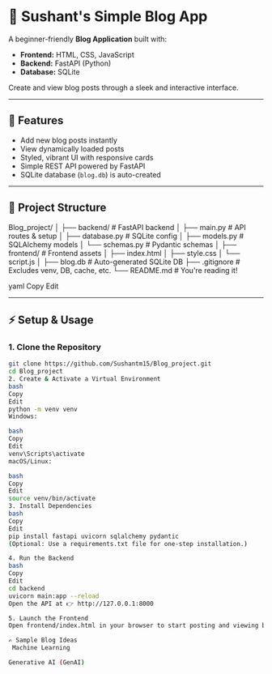 # 📝 Sushant's Simple Blog App

A beginner-friendly **Blog Application** built with:

- **Frontend:** HTML, CSS, JavaScript  
- **Backend:** FastAPI (Python)  
- **Database:** SQLite  

Create and view blog posts through a sleek and interactive interface.

---

## 🚀 Features

- Add new blog posts instantly  
- View dynamically loaded posts  
- Styled, vibrant UI with responsive cards  
- Simple REST API powered by FastAPI  
- SQLite database (`blog.db`) is auto-created  

---

## 📂 Project Structure

Blog_project/
│
├── backend/ # FastAPI backend
│ ├── main.py # API routes & setup
│ ├── database.py # SQLite config
│ ├── models.py # SQLAlchemy models
│ └── schemas.py # Pydantic schemas
│
├── frontend/ # Frontend assets
│ ├── index.html
│ ├── style.css
│ └── script.js
│
├── blog.db # Auto-generated SQLite DB
├── .gitignore # Excludes venv, DB, cache, etc.
└── README.md # You're reading it!

yaml
Copy
Edit

---

## ⚡ Setup & Usage

### 1. Clone the Repository
```bash
git clone https://github.com/Sushantm15/Blog_project.git
cd Blog_project
2. Create & Activate a Virtual Environment
bash
Copy
Edit
python -m venv venv
Windows:

bash
Copy
Edit
venv\Scripts\activate
macOS/Linux:

bash
Copy
Edit
source venv/bin/activate
3. Install Dependencies
bash
Copy
Edit
pip install fastapi uvicorn sqlalchemy pydantic
(Optional: Use a requirements.txt file for one-step installation.)

4. Run the Backend
bash
Copy
Edit
cd backend
uvicorn main:app --reload
Open the API at 👉 http://127.0.0.1:8000

5. Launch the Frontend
Open frontend/index.html in your browser to start posting and viewing blogs.

✍️ Sample Blog Ideas
 Machine Learning

Generative AI (GenAI)

